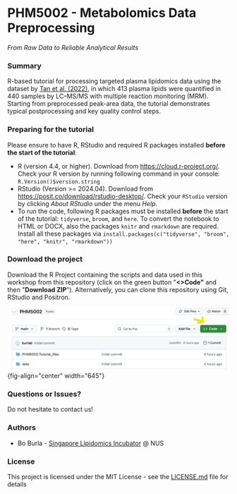 # PHM5002 - Metabolomics Data Preprocessing

*From Raw Data to Reliable Analytical Results*

### Summary

R-based tutorial for processing targeted plasma lipidomics data using the dataset by [Tan et al. (2022)](https://doi.org/10.1161/ATVBAHA.121.316847), in which 413 plasma lipids were quantified in 440 samples by LC–MS/MS with multiple reaction monitoring (MRM). Starting from preprocessed peak-area data, the tutorial demonstrates typical postprocessing and key quality control steps.

### Preparing for the tutorial

Please ensure to have R, RStudio and required R packages installed **before the start of the tutorial**:

-   R (version 4.4, or higher). Download from <https://cloud.r-project.org/>. Check your R version by running following command in your console: `R.Version()$version.string`
-   RStudio (Version \>= 2024.04). Download from <https://posit.co/download/rstudio-desktop/>. Check your `RStudio` version by clicking *About RStudio* under the menu *Help.*
-   To run the code, following R packages must be installed **before** the start of the tutorial: `tidyverse`, `broom`, and `here`. To convert the notebook to HTML or DOCX, also the packages `knitr` and `rmarkdown` are required. Install all these packages via `install.packages(c("tidyverse", "broom", "here", "knitr", "rmarkdown"))`

### Download the project

Download the R Project containing the scripts and data used in this workshop from this repository (click on the green button "**\<\>Code"** and then "**Download ZIP**"). Alternatively, you can clone this repository using Git, RStudio and Positron.

![](images/clipboard-1540060641.png){fig-align="center" width="645"}

### Questions or Issues?

Do not hesitate to contact us!

### Authors

-   Bo Burla - [Singapore Lipidomics Incubator](https://sling.sg) \@ NUS

### License

This project is licensed under the MIT License - see the [LICENSE.md](LICENSE.md) file for details
